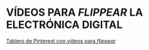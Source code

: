 # **VÍDEOS PARA _FLIPPEAR_ LA ELECTRÓNICA DIGITAL**
[Tablero de Pinterest con vídeos para _flippear_](https://www.pinterest.es/angelmicelti/electr%C3%B3nica-digital-recursos/)
